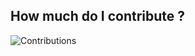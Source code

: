 ## How much do I contribute ?
![Contributions](https://github-readme-streak-stats.herokuapp.com/?user=bravco&theme=transparent&hide_border=true)
